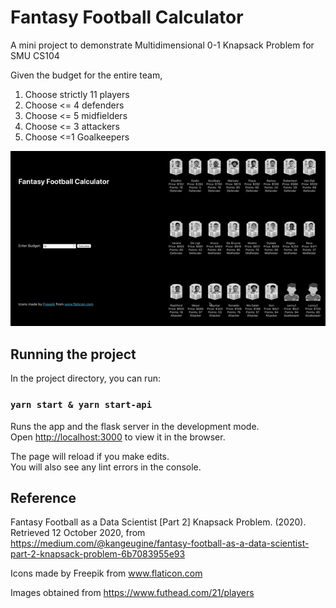 # Fantasy Football Calculator

A mini project to demonstrate Multidimensional 0-1 Knapsack Problem for SMU CS104

Given the budget for the entire team,
1. Choose strictly 11 players
2. Choose <= 4 defenders
3. Choose <= 5 midfielders
4. Choose <= 3 attackers
5. Choose <=1 Goalkeepers


![Screenshot](./screen.gif)

## Running the project

In the project directory, you can run:

### `yarn start & yarn start-api`

Runs the app and the flask server in the development mode.<br />
Open [http://localhost:3000](http://localhost:3000) to view it in the browser.

The page will reload if you make edits.<br />
You will also see any lint errors in the console.

## Reference

Fantasy Football as a Data Scientist [Part 2] Knapsack Problem. (2020). Retrieved 12 October 2020, from https://medium.com/@kangeugine/fantasy-football-as-a-data-scientist-part-2-knapsack-problem-6b7083955e93 

Icons made by Freepik from www.flaticon.com 

Images obtained from https://www.futhead.com/21/players 

